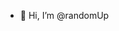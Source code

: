 - 👋 Hi, I’m @randomUp
<!---
randomUp/randomUp is a ✨ special ✨ repository because its `README.md` (this file) appears on your GitHub profile.
You can click the Preview link to take a look at your changes.
--->
